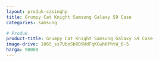 ```yaml
---
layout: produk-casinghp
title: Grumpy Cat Knight Samsung Galaxy S9 Case
categories: samsung

# Produk
product-title: Grumpy Cat Knight Samsung Galaxy S9 Case
image-drive: 1865_ss7UboSb0D9HdFqKCwh6fhtW_6-5
harga: 90000
---
```

